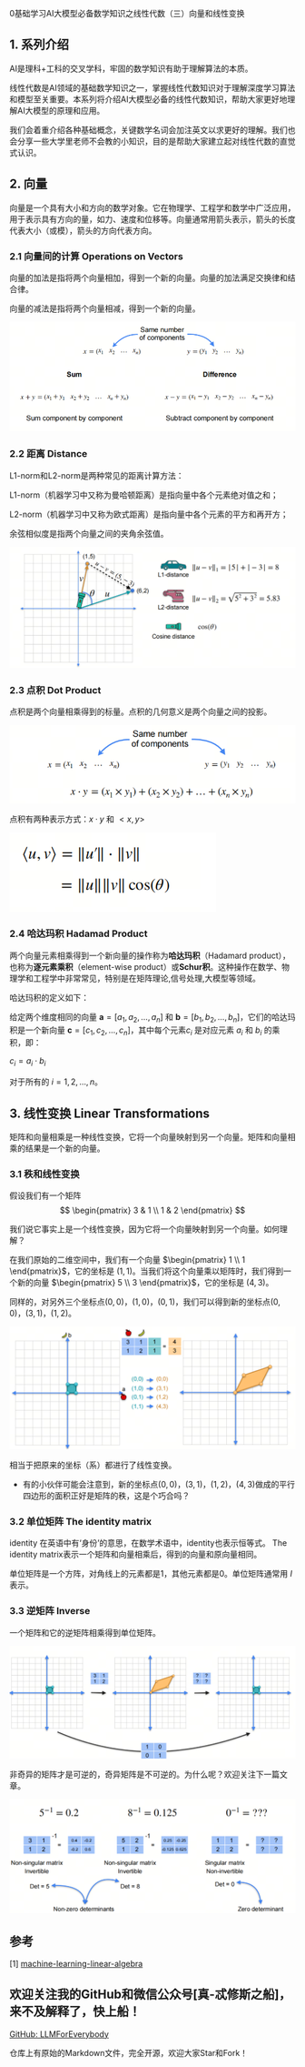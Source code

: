 0基础学习AI大模型必备数学知识之线性代数（三）向量和线性变换

## 1. 系列介绍

AI是理科+工科的交叉学科，牢固的数学知识有助于理解算法的本质。

线性代数是AI领域的基础数学知识之一，掌握线性代数知识对于理解深度学习算法和模型至关重要。本系列将介绍AI大模型必备的线性代数知识，帮助大家更好地理解AI大模型的原理和应用。

我们会着重介绍各种基础概念，关键数学名词会加注英文以求更好的理解。我们也会分享一些大学里老师不会教的小知识，目的是帮助大家建立起对线性代数的直觉式认识。


## 2. 向量

向量是一个具有大小和方向的数学对象。它在物理学、工程学和数学中广泛应用，用于表示具有方向的量，如力、速度和位移等。向量通常用箭头表示，箭头的长度代表大小（或模），箭头的方向代表方向。

### 2.1 向量间的计算 Operations on Vectors

向量的加法是指将两个向量相加，得到一个新的向量。向量的加法满足交换律和结合律。

向量的减法是指将两个向量相减，得到一个新的向量。

![alt text](assest/17.png)

### 2.2 距离 Distance

L1-norm和L2-norm是两种常见的距离计算方法：

L1-norm（机器学习中又称为曼哈顿距离）是指向量中各个元素绝对值之和；

L2-norm（机器学习中又称为欧式距离）是指向量中各个元素的平方和再开方；

余弦相似度是指两个向量之间的夹角余弦值。

![alt text](assest/18.png)

### 2.3 点积 Dot Product

点积是两个向量相乘得到的标量。点积的几何意义是两个向量之间的投影。

![alt text](assest/19.png)

点积有两种表示方式：$x·y$ 和 $<x,y>$

![alt text](assest/20.png)

### 2.4 哈达玛积 Hadamad Product

两个向量元素相乘得到一个新向量的操作称为**哈达玛积**（Hadamard product），也称为**逐元素乘积**（element-wise product）或**Schur积**。这种操作在数学、物理学和工程学中非常常见，特别是在矩阵理论,信号处理,大模型等领域。

哈达玛积的定义如下：

给定两个维度相同的向量 $\mathbf{a} = [a_1, a_2, \ldots, a_n]$ 和 $\mathbf{b} = [b_1, b_2, \ldots, b_n]$，它们的哈达玛积是一个新向量 $\mathbf{c} = [c_1, c_2, \ldots, c_n]$，其中每个元素$c_i$ 是对应元素 $a_i$ 和 $b_i$ 的乘积，即：

$c_i = a_i \cdot b_i$

对于所有的 $i = 1, 2, \ldots, n$。

## 3. 线性变换 Linear Transformations

矩阵和向量相乘是一种线性变换，它将一个向量映射到另一个向量。矩阵和向量相乘的结果是一个新的向量。

### 3.1 秩和线性变换

假设我们有一个矩阵
$$ 
\begin{pmatrix}
3 & 1  \\
1 & 2  
\end{pmatrix}
$$

我们说它事实上是一个线性变换，因为它将一个向量映射到另一个向量。如何理解？

在我们原始的二维空间中，我们有一个向量 $\begin{pmatrix} 1 \\ 1 \end{pmatrix}$，它的坐标是 $(1,1)$。当我们将这个向量乘以矩阵时，我们得到一个新的向量 $\begin{pmatrix} 5 \\ 3 \end{pmatrix}$，它的坐标是 $(4,3)$。


同样的，对另外三个坐标点$(0,0)$，$(1,0)$，$(0,1)$，我们可以得到新的坐标点$(0,0)$，$(3,1)$，$(1,2)$。

![alt text](assest/21.png)

相当于把原来的坐标（系）都进行了线性变换。

- 有的小伙伴可能会注意到，新的坐标点$(0,0)$，$(3,1)$，$(1,2)$，$(4,3)$做成的平行四边形的面积正好是矩阵的秩，这是个巧合吗？

### 3.2 单位矩阵 The identity matrix

identity 在英语中有‘身份’的意思，在数学术语中，identity也表示恒等式。 The identity matrix表示一个矩阵和向量相乘后，得到的向量和原向量相同。

单位矩阵是一个方阵，对角线上的元素都是1，其他元素都是0。单位矩阵通常用 $I$ 表示。

### 3.3 逆矩阵 Inverse

一个矩阵和它的逆矩阵相乘得到单位矩阵。

![alt text](assest/22.png)

非奇异的矩阵才是可逆的，奇异矩阵是不可逆的。为什么呢？欢迎关注下一篇文章。

![alt text](assest/23.png)

## 参考

[1] [machine-learning-linear-algebra](https://www.coursera.org/learn/machine-learning-linear-algebra/home/week/3)


## 欢迎关注我的GitHub和微信公众号[真-忒修斯之船]，来不及解释了，快上船！

[GitHub: LLMForEverybody](https://github.com/luhengshiwo/LLMForEverybody)

仓库上有原始的Markdown文件，完全开源，欢迎大家Star和Fork！